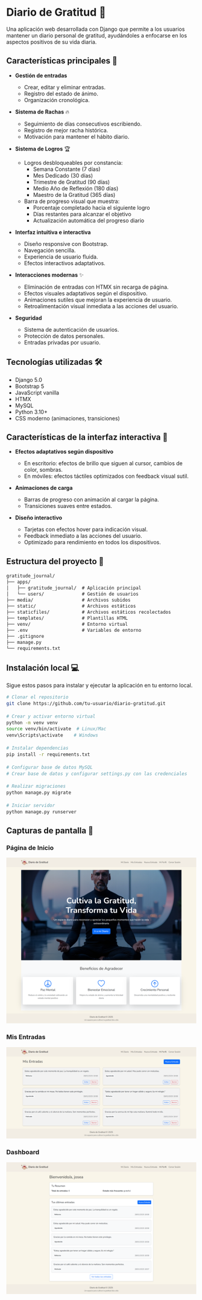 # Diario de Gratitud 📝

Una aplicación web desarrollada con Django que permite a los usuarios mantener un diario personal de gratitud, ayudándoles a enfocarse en los aspectos positivos de su vida diaria.

## Características principales 🌟

- **Gestión de entradas**
  - Crear, editar y eliminar entradas.
  - Registro del estado de ánimo.
  - Organización cronológica.

- **Sistema de Rachas** 🔥
  - Seguimiento de días consecutivos escribiendo.
  - Registro de mejor racha histórica.
  - Motivación para mantener el hábito diario.

- **Sistema de Logros** 🏆
  - Logros desbloqueables por constancia:
    - Semana Constante (7 días)
    - Mes Dedicado (30 días)
    - Trimestre de Gratitud (90 días)
    - Medio Año de Reflexión (180 días)
    - Maestro de la Gratitud (365 días)
  - Barra de progreso visual que muestra:
    - Porcentaje completado hacia el siguiente logro
    - Días restantes para alcanzar el objetivo
    - Actualización automática del progreso diario

- **Interfaz intuitiva e interactiva**
  - Diseño responsive con Bootstrap.
  - Navegación sencilla.
  - Experiencia de usuario fluida.
  - Efectos interactivos adaptativos.

- **Interacciones modernas** ✨
  - Eliminación de entradas con HTMX sin recarga de página.
  - Efectos visuales adaptativos según el dispositivo.
  - Animaciones sutiles que mejoran la experiencia de usuario.
  - Retroalimentación visual inmediata a las acciones del usuario.

- **Seguridad**
  - Sistema de autenticación de usuarios.
  - Protección de datos personales.
  - Entradas privadas por usuario.

## Tecnologías utilizadas 🛠️

- Django 5.0
- Bootstrap 5
- JavaScript vanilla
- HTMX 
- MySQL
- Python 3.10+
- CSS moderno (animaciones, transiciones)

## Características de la interfaz interactiva 💫

- **Efectos adaptativos según dispositivo**
  - En escritorio: efectos de brillo que siguen al cursor, cambios de color, sombras.
  - En móviles: efectos táctiles optimizados con feedback visual sutil.

- **Animaciones de carga**
  - Barras de progreso con animación al cargar la página.
  - Transiciones suaves entre estados.

- **Diseño interactivo**
  - Tarjetas con efectos hover para indicación visual.
  - Feedback inmediato a las acciones del usuario.
  - Optimizado para rendimiento en todos los dispositivos.

## Estructura del proyecto 💃

```
gratitude_journal/
├── apps/
│   ├── gratitude_journal/  # Aplicación principal
│   └── users/              # Gestión de usuarios
├── media/                  # Archivos subidos
├── static/                 # Archivos estáticos
├── staticfiles/            # Archivos estáticos recolectados
├── templates/              # Plantillas HTML
├── venv/                   # Entorno virtual
├── .env                    # Variables de entorno
├── .gitignore
├── manage.py
└── requirements.txt
```

## Instalación local 💻

Sigue estos pasos para instalar y ejecutar la aplicación en tu entorno local.

```bash
# Clonar el repositorio
git clone https://github.com/tu-usuario/diario-gratitud.git

# Crear y activar entorno virtual
python -m venv venv
source venv/bin/activate  # Linux/Mac
venv\Scripts\activate    # Windows

# Instalar dependencias
pip install -r requirements.txt

# Configurar base de datos MySQL
# Crear base de datos y configurar settings.py con las credenciales

# Realizar migraciones
python manage.py migrate

# Iniciar servidor
python manage.py runserver
```

## Capturas de pantalla 📸

### Página de Inicio
![Home](screenshots/Home.png)

### Mis Entradas
![Entradas](screenshots/MisEntradas.png)

### Dashboard
![Dashboard](screenshots/Dashboard.png)